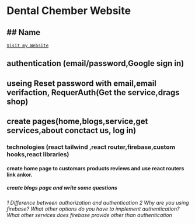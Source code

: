 # Dental Chember Website
## ## Name 
 [`Visit my Website`](https://rs-dental.web.app/home)
## authentication (email/password,Google sign in)
## useing Reset password with email,email verifaction, RequerAuth(Get the service,drags shop)
## create pages(home,blogs,service,get services,about conctact us, log in)
### technologies (react tailwind ,react router,firebase,custom hooks,react  libraries)
#### create home page to customars products reviews and use react routers link ankor.
##### create blogs page and write some questions
###### 1 Difference between authorization and authentication 2 Why are you using firebase? What other options do you have to implement authentication? What other services does firebase provide other than authentication